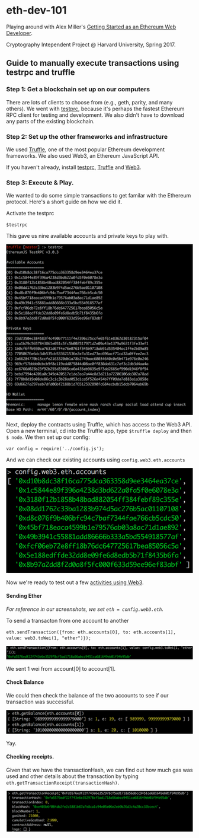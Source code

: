 # eth-dev-101
Playing around with Alex Miller's [Getting Started as an Ethereum Web Developer](https://hackernoon.com/getting-started-as-an-ethereum-web-developer-9a2a4ab47baf). 

Cryptography Intependent Project @ Harvard University, Spring 2017. 

## Guide to manually execute transactions using testrpc and truffle

### Step 1: Get a blockchain set up on our computers
There are lots of clients to choose from (e.g., geth, parity, and many others). We went with [testprc](https://github.com/ethereumjs/testrpc), because it's perhaps the fastest Ethereum RPC client for testing and development. We also didn't have to download any parts of the existing blockchain.

### Step 2: Set up the other frameworks and infrastructure 
We used [Truffle](https://github.com/trufflesuite/truffle), one of the most popular Ethereum development frameworks. We also used Web3, an Ethereum JavaScript API.

If you haven't already, install [testprc](https://github.com/ethereumjs/testrpc), [Truffle](https://github.com/trufflesuite/truffle) and [Web3](https://github.com/ethereum/web3.js).

### Step 3: Execute & Play.

We wanted to do some simple transactions to get familar with the Ethereum protocol. Here's a short guide on how we did it. 

Activate the testprc
```
$testrpc
```

This gave us nine available accounts and private keys to play with.

![testrpc_accounts](/img/testrpc_accounts.png)

Next, deploy the contracts using Truffle, which has access to the Web3 API. Open a new terminal, cd into the Truffle app, type `$truffle deploy` and then `$ node`. We then set up our config:

```
var config = require('../config.js');
```

And we can check our existing accounts using `config.web3.eth.accounts`

![list_accounts](/img/list_accounts.png)

Now we're ready to test out a few [activities using Web3](https://github.com/ethereum/wiki/wiki/JavaScript-API). 

#### Sending Ether
_For reference in our screenshots, we set `eth = config.web3.eth`._

To send a transacton from one account to another
```
eth.sendTransaction({from: eth.accounts[0], to: eth.accounts[1], value: web3.toWei(1, "ether")});
```
![send_transaction](/img/send_transaction.png)

We sent 1 wei from account[0] to account[1].

#### Check Balance
We could then check the balance of the two accounts to see if our transaction was successful. 

![get_balance](/img/get_balance.png)

Yay.

#### Checking receipts.
Given that we have the transactionHash, we can find out how much gas was used and other details about the transaction by typing `eth.getTransactionReceipt(transactionHash)`.

![check_receipt](/img/check_receipt.png)
